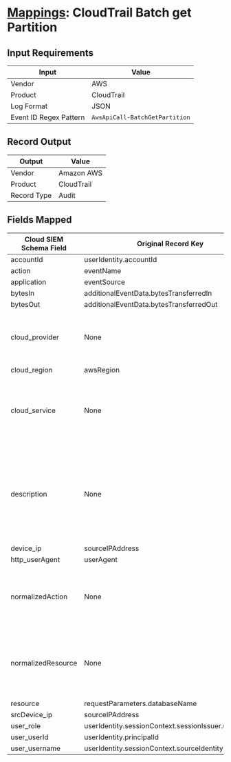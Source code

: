 # [Mappings](README.md): CloudTrail Batch get Partition

## Input Requirements

|Input|Value|
|-----|-----|
|Vendor|AWS|
|Product|CloudTrail|
|Log Format|JSON|
|Event ID Regex Pattern|`AwsApiCall-BatchGetPartition`|

## Record Output

|Output|Value|
|------|-----|
|Vendor|Amazon AWS|
|Product|CloudTrail|
|Record Type|Audit|

## Fields Mapped

|Cloud SIEM Schema Field|Original Record Key|Notes|
|-----------------------|-------------------|-----|
|accountId|userIdentity.accountId||
|action|eventName||
|application|eventSource||
|bytesIn|additionalEventData.bytesTransferredIn||
|bytesOut|additionalEventData.bytesTransferredOut||
|cloud_provider|None|The static text `AWS` is populated in this schema field.|
|cloud_region|awsRegion||
|cloud_service|None|The static text `CloudTrail` is populated in this schema field.|
|description|None|The static text `An attempt to retrieve multiple partitions from a table` is populated in this schema field.|
|device_ip|sourceIPAddress||
|http_userAgent|userAgent||
|normalizedAction|None|The static text `access` is populated in this schema field.|
|normalizedResource|None|The static text `database` is populated in this schema field.|
|resource|requestParameters.databaseName||
|srcDevice_ip|sourceIPAddress||
|user_role|userIdentity.sessionContext.sessionIssuer.userName||
|user_userId|userIdentity.principalId||
|user_username|userIdentity.sessionContext.sourceIdentity||


